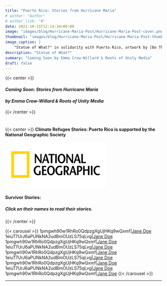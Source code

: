 ```yaml
---
title: "Puerto Rico: Stories from Hurricane Maria"
# author: "Author"
# author_link: "#"
date: 2021-10-15T12:14:34+09:00
image: "images/blog/Hurricane-Maria-Post/Hurricane-Maria-Post-cover.png"
thumbnail: "images/blog/Hurricane-Maria-Post/Hurricane-Maria-Post-thumb.png"
image_caption: |
    "Statue of What?" in solidarity with Puerto Rico, artwork by [Bo Thai](../../about/bo-daraphant/)
description: "Statue of What?"
summary: "Coming Soon by Emma Crow-Willard & Roots of Unity Media"
draft: false
---
```


{{< center >}}
#### ***Coming Soon: Stories from Hurricane María***
#### ***by Emma Crow-Willard & Roots of Unity Media***
{{< /center >}}
&nbsp;
#
{{< center >}}
**Climate Refugee Stories: Puerto Rico is supported by the National Geographic Society**

![NatGeo Logo](../../images/blog/Hurricane-Maria-Post/Capture2.webp) 
&nbsp;
#### **Survivor Stories:**
##### Click on their names to read their stories.
{{< /center >}}
&nbsp;

{{< carousel >}}
1pmgwh90w1RhRo0QdpzgXgUjHKq9wQxmf|[Jane Doe](http://localhost:1313/crs-website/stories/navajo-sheep-post/)
1eiuT7UrJ6aPUNkNA2udBmOUzLS75qLvg|[Jane Doe](http://localhost:1313/crs-website/stories/navajo-sheep-post/)
1pmgwh90w1RhRo0QdpzgXgUjHKq9wQxmf|[Jane Doe](http://localhost:1313/crs-website/stories/navajo-sheep-post/)
1eiuT7UrJ6aPUNkNA2udBmOUzLS75qLvg|[Jane Doe](http://localhost:1313/crs-website/stories/navajo-sheep-post/)
1pmgwh90w1RhRo0QdpzgXgUjHKq9wQxmf|[Jane Doe](http://localhost:1313/crs-website/stories/navajo-sheep-post/)
1eiuT7UrJ6aPUNkNA2udBmOUzLS75qLvg|[Jane Doe](http://localhost:1313/crs-website/stories/navajo-sheep-post/)
1pmgwh90w1RhRo0QdpzgXgUjHKq9wQxmf|[Jane Doe](http://localhost:1313/crs-website/stories/navajo-sheep-post/)
1eiuT7UrJ6aPUNkNA2udBmOUzLS75qLvg|[Jane Doe](http://localhost:1313/crs-website/stories/navajo-sheep-post/)
1pmgwh90w1RhRo0QdpzgXgUjHKq9wQxmf|[Jane Doe](http://localhost:1313/crs-website/stories/navajo-sheep-post/)
{{< /carousel >}}

---
